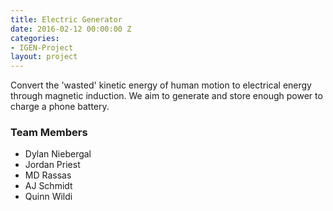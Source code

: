 ```yaml
---
title: Electric Generator
date: 2016-02-12 00:00:00 Z
categories:
- IGEN-Project
layout: project
---
```


<p>Convert the 'wasted' kinetic energy of human motion to electrical energy through magnetic induction. We aim to generate and store enough power to charge a phone battery. </p>

<h3>Team Members</h3>

* Dylan Niebergal
* Jordan Priest
* MD Rassas
* AJ Schmidt
* Quinn Wildi
